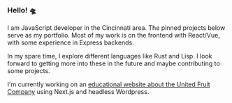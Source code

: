 ### Hello! 🛸

I am JavaScript developer in the Cincinnati area. The pinned projects below serve as my portfolio. Most of my work is on the frontend with React/Vue, with some experience in Express backends.

In my spare time, I explore different languages like Rust and Lisp. I look forward to getting more into these in the future and maybe contributing to some projects.

I'm currently working on an [educational website about the United Fruit Company](https://github.com/BudgetMC/unitedfruitcompany) using Next.js and headless Wordpress.

